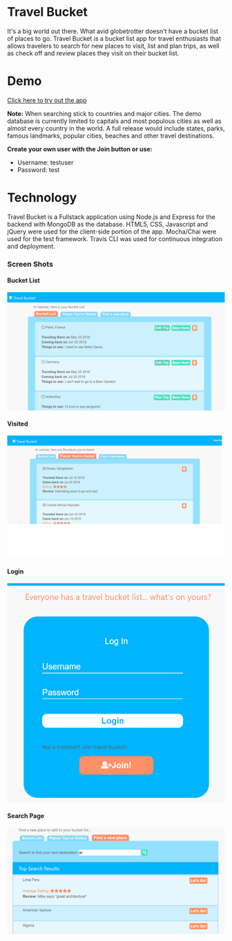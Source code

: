 Travel Bucket
====================
It's a big world out there. What avid globetrotter doesn't have a bucket list of places to go. Travel Bucket is a bucket list app for travel enthusiasts that allows travelers to search for new places to visit, list and plan trips, as well as check off and review places they visit on their bucket list. 

Demo
==================

[Click here to try out the app ](https://tranquil-sea-63131.herokuapp.com/)

**Note:** When searching stick to countries and major cities. The demo database is currently limited to capitals and most populous cities as well as almost every country in the world. A full release would include states, parks, famous landmarks, popular cities, beaches and other travel destinations. 

**Create your own user with the Join button or use:**  
- Username: testuser 
- Password: test



Technology
==========
Travel Bucket is a Fullstack application using Node.js and Express for the backend with MongoDB as the database. HTML5, CSS, Javascript and jQuery were used for the client-side portion of the app. Mocha/Chai were used for the test framework. Travis CLI was used for continuous integration and deployment. 

### Screen Shots ###

#### Bucket List ####
![alt text](https://github.com/mikedolan03/travelbucket/blob/master/pictures/bucket.png "Bucket List View")

#### Visited ####
![alt text](https://github.com/mikedolan03/travelbucket/blob/master/pictures/visited.png "Visited View")

#### Login ####
![alt text](https://github.com/mikedolan03/travelbucket/blob/master/pictures/signin.png "Sign In page")

#### Search Page ####
![alt text](https://github.com/mikedolan03/travelbucket/blob/master/pictures/search.png "Search Page")
